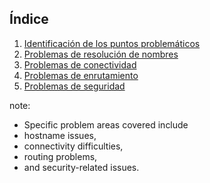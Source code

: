 ## Índice  <!-- .element: class="pb2" -->

1. [Identificación de los puntos problemáticos](#/2)  <!-- .element: class="fragment" data-fragment-index="1" -->
2. [Problemas de resolución de nombres](#/3) <!-- .element: class="fragment" data-fragment-index="2" -->
3. [Problemas de conectividad](#/4) <!-- .element: class="fragment" data-fragment-index="3" -->
4. [Problemas de enrutamiento](#/5) <!-- .element: class="fragment" data-fragment-index="4" -->
5. [Problemas de seguridad](#/6) <!-- .element: class="fragment" data-fragment-index="5" -->

note:
* Specific problem areas covered include 
 * hostname issues, 
 * connectivity difficulties,
 * routing problems, 
 * and security-related issues.
